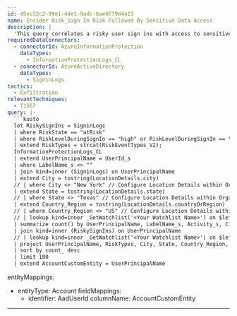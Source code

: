 ```yaml
---
id: 45ec52c2-99e1-4de1-9adc-bae0f79d4e23
name: Insider Risk_Sign In Risk Followed By Sensitive Data Access
description: |
  'This query correlates a risky user sign ins with access to sensitive data classified by data loss prevention capabilities (watchlist configurable). For more information, see https://docs.microsoft.com/azure/sentinel/watchlists'
requiredDataConnectors:
  - connectorId: AzureInformationProtection
    dataTypes:
      - InformationProtectionLogs_CL
  - connectorId: AzureActiveDirectory
    dataTypes:
      - SigninLogs
tactics:
  - Exfiltration
relevantTechniques:
  - T1567
query: |-
  ```kusto
  let RiskySignIns = SigninLogs
  | where RiskState == "atRisk"
  | where RiskLevelDuringSignIn == "high" or RiskLevelDuringSignIn == "medium"
  | extend RiskTypes = strcat(RiskEventTypes_V2);
  InformationProtectionLogs_CL
  | extend UserPrincipalName = UserId_s
  | where LabelName_s <> ""
  | join kind=inner (SigninLogs) on UserPrincipalName
  | extend City = tostring(LocationDetails.city)
  // | where City <> "New York" // Configure Location Details within Organizational Requirements
  | extend State = tostring(LocationDetails.state)
  // | where State <> "Texas" // Configure Location Details within Organizational Requirements
  | extend Country_Region = tostring(LocationDetails.countryOrRegion)
  // | where Country_Region <> "US" // Configure Location Details within Organizational Requirements
  // | lookup kind=inner _GetWatchlist('<Your Watchlist Name>') on $left.UserPrincipalName == $right.SearchKey
  | summarize count() by UserPrincipalName, LabelName_s, Activity_s, City, State, Country_Region, TimeGenerated
  | join kind=inner (RiskySignIns) on UserPrincipalName
  // | lookup kind=inner _GetWatchlist('<Your Watchlist Name>') on $left.UserPrincipalName == $right.SearchKey
  | project UserPrincipalName, RiskTypes, City, State, Country_Region, LabelName_s, Activity_s, count_, TimeGenerated
  | sort by count_ desc
  | limit 100
  | extend AccountCustomEntity = UserPrincipalName
  ```
entityMappings:
  - entityType: Account
    fieldMappings:
      - identifier: AadUserId
        columnName: AccountCustomEntity
---
```


